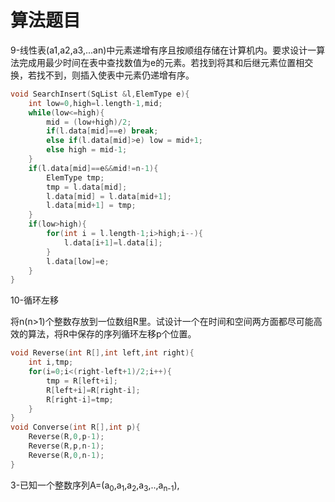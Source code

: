 # 算法题目

9-线性表\(a1,a2,a3,...an\)中元素递增有序且按顺组存储在计算机内。要求设计一算法完成用最少时间在表中查找数值为e的元素。若找到将其和后继元素位置相交换，若找不到，则插入使表中元素仍递增有序。

```cpp
void SearchInsert(SqList &l,ElemType e){    
    int low=0,high=l.length-1,mid;
    while(low<=high){
        mid = (low+high)/2;
        if(l.data[mid]==e) break;
        else if(l.data[mid]>e) low = mid+1;
        else high = mid-1;
    }
    if(l.data[mid]==e&&mid!=n-1){
        ElemType tmp;
        tmp = l.data[mid];
        l.data[mid] = l.data[mid+1];
        l.data[mid+1] = tmp;
    }
    if(low>high){
        for(int i = l.length-1;i>high;i--){
            l.data[i+1]=l.data[i];
        }
        l.data[low]=e;
    }
}
```

10-循环左移

将n\(n&gt;1\)个整数存放到一位数组R里。试设计一个在时间和空间两方面都尽可能高效的算法，将R中保存的序列循环左移p个位置。

```c
void Reverse(int R[],int left,int right){
    int i,tmp;
    for(i=0;i<(right-left+1)/2;i++){
        tmp = R[left+i];
        R[left+i]=R[right-i];
        R[right-i]=tmp;
    }
}
void Converse(int R[],int p){
    Reverse(R,0,p-1);
    Reverse(R,p,n-1);
    Reverse(R,0,n-1);
}
```

3-已知一个整数序列A=\(a<sub>0</sub>,a<sub>1</sub>,a<sub>2</sub>,a<sub>3</sub>,..,a<sub>n-1</sub>\),

